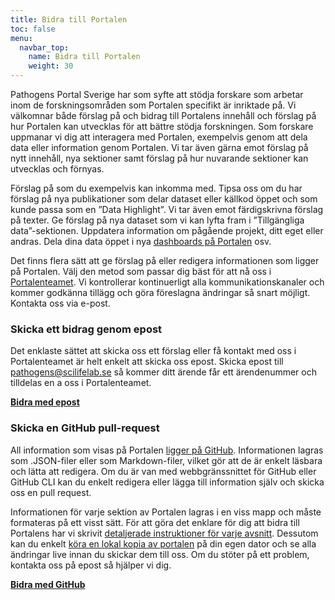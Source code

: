 ```yaml
---
title: Bidra till Portalen
toc: false
menu:
  navbar_top:
    name: Bidra till Portalen
    weight: 30
---
```


Pathogens Portal Sverige har som syfte att stödja forskare som arbetar inom de forskningsområden som Portalen specifikt är inriktade på. Vi välkomnar både förslag på och bidrag till Portalens innehåll och förslag på hur Portalen kan utvecklas för att bättre stödja forskningen. Som forskare uppmanar vi dig att interagera med Portalen, exempelvis genom att dela data eller information genom Portalen. Vi tar även gärna emot förslag på nytt innehåll, nya sektioner samt förslag på hur nuvarande sektioner kan utvecklas och förnyas.

Förslag på som du exempelvis kan inkomma med. Tipsa oss om du har förslag på nya publikationer som delar dataset eller källkod öppet och som kunde passa som en ”Data Highlight”. Vi tar även emot färdigskrivna förslag på texter. Ge förslag på nya dataset som vi kan lyfta fram i ”Tillgängliga data”-sektionen. Uppdatera information om pågående projekt, ditt eget eller andras. Dela dina data öppet i nya [dashboards på Portalen](/sv/dashboards/) osv.

Det finns flera sätt att ge förslag på eller redigera informationen som ligger på Portalen. Välj den metod som passar dig bäst för att nå oss i [Portalenteamet](/sv/about). Vi kontrollerar kontinuerligt alla kommunikationskanaler och kommer godkänna tillägg och göra föreslagna ändringar så snart möjligt. Kontakta oss via e-post.

<div class="container">
  <div class="row">
    <div class="col-md-6">
      <h3><i class="bi bi-envelope-fill"></i> Skicka ett bidrag genom epost</h3>
      <p>Det enklaste sättet att skicka oss ett förslag eller få kontakt med oss i Portalenteamet är helt enkelt att skicka oss epost. Skicka epost till <a href="mailto:pathogens@scilifelab.se">pathogens@scilifelab.se</a> så kommer ditt ärende får ett ärendenummer och tilldelas en a oss i Portalenteamet.</p>
      <p><b><a href="mailto:pathogens@scilifelab.se">Bidra med epost <i class="bi bi-arrow-right-circle-fill"></i></a></b></p>
    </div>
    <!--<div class="col-md-6">
      <h3><i class="bi bi-hand-index-thumb-fill"></i> Send a suggestion through a form</h3>
      <p>Each section of the Portal contains a special form through which you can make a suggestion for that specific section.</p>
    </div>-->
    <div class="col-md-6">
      <h3><i class="bi bi-github"></i> Skicka en GitHub pull-request</h3>
      <p>All information som visas på Portalen <a href="https://github.com/ScilifelabDataCentre/pathogens-portal/tree/develop">ligger på GitHub</a>. Informationen lagras som .JSON-filer eller som Markdown-filer, vilket gör att de är enkelt läsbara och lätta att redigera. Om du är van med webbgränssnittet för GitHub eller GitHub CLI kan du enkelt redigera eller lägga till information själv och skicka oss en pull request.</p>
      <p>Informationen för varje sektion av Portalen lagras i en viss mapp och måste formateras på ett visst sätt. För att göra det enklare för dig att bidra till Portalens har vi skrivit <a href="https://github.com/ScilifelabDataCentre/pathogens-portal/blob/develop/CONTRIBUTING/adding_editing_information.md">detaljerade instruktioner för varje avsnitt</a>. Dessutom kan du enkelt <a href="https://github.com/ScilifelabDataCentre/pathogens-portal/blob/develop/CONTRIBUTING/running_a_local_copy.md">köra en lokal kopia av portalen</a> på din egen dator och se alla ändringar live innan du skickar dem till oss. Om du stöter på ett problem, kontakta oss på epost så hjälper vi dig.</p>
      <p><b><a href="https://github.com/ScilifelabDataCentre/pathogens-portal/blob/develop/CONTRIBUTING/adding_editing_information.md">Bidra med GitHub <i class="bi bi-arrow-right-circle-fill"></i></a></b></p>
    </div>
  </div>
</div>
